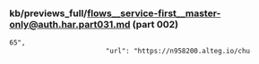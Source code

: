 ### kb/previews_full/flows__service-first__master-only@auth.har.part031.md (part 002)

```md
65",
                        "url": "https://n958200.alteg.io/chu
```

```
